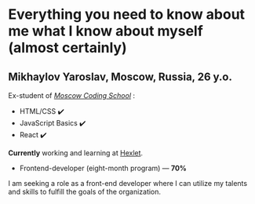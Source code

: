 # Everything you need to know about me what I know about myself (almost certainly)

## Mikhaylov Yaroslav, Moscow, Russia, 26 y.o.

Ex-student of [_Moscow Coding School_](https://moscoding.ru/) :
* HTML/CSS ✔️
* JavaScript Basics ✔️
* React ✔️

**Currently** working and learning at [Hexlet](https://hexlet.io).
* Frontend-developer (eight-month program) — **70%**

I am seeking a role as a front-end developer where I can utilize my talents and skills to fulfill the goals of the organization.
